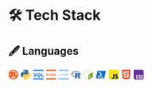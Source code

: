 # 🛠️ Tech Stack

## 🖋️ Languages

<div style="display: flex; gap: 1%; justify-content: flex-start; flex-wrap: wrap; margin: 2% 0;">
    <img src="./img/rust.png" alt="Exemple 1" style="max-width: 4%; height: auto;">
    <img src="./img/python.png" alt="Exemple 2" style="max-width: 4%; height: auto;">
    <img src="./img/sql.png" alt="Exemple 2" style="max-width: 4%; height: auto;">
    <img src="./img/plsql.png" alt="Exemple 2" style="max-width: 4%; height: auto;">
    <img src="./img/cypher.png" alt="Exemple 2" style="max-width: 4%; height: auto;">
    <img src="./img/r.png" alt="Exemple 2" style="max-width: 4%; height: auto;">
    <img src="./img/bash.png" alt="Exemple 2" style="max-width: 4%; height: auto;">
    <img src="./img/powershell.png" alt="Exemple 2" style="max-width: 4%; height: auto;">
    <img src="./img/javascript.png" alt="Exemple 2" style="max-width: 4%; height: auto;">
    <img src="./img/html.png" alt="Exemple 2" style="max-width: 4%; height: auto;">
    <img src="./img/css.png" alt="Exemple 2" style="max-width: 4%; height: auto;">
</div>